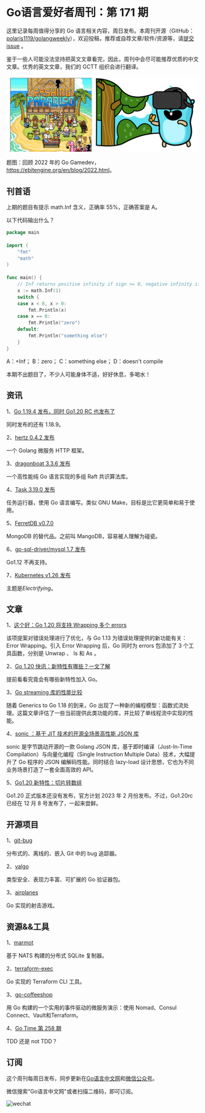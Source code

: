 # Go语言爱好者周刊：第 171 期

这里记录每周值得分享的 Go 语言相关内容，周日发布。本周刊开源（GitHub：[polaris1119/golangweekly](https://github.com/polaris1119/golangweekly)），欢迎投稿，推荐或自荐文章/软件/资源等，请[提交 issue](https://github.com/polaris1119/golangweekly/issues) 。

鉴于一些人可能没法坚持把英文文章看完，因此，周刊中会尽可能推荐优质的中文文章。优秀的英文文章，我们的 GCTT 组织会进行翻译。

![](imgs/issue171/cover.jpeg)

题图：回顾 2022 年的 Go Gamedev，<https://ebitengine.org/en/blog/2022.html>。

## 刊首语

上期的题目有提示 math.Inf 含义，正确率 55%，正确答案是 A。

以下代码输出什么？

```go
package main

import (
    "fmt"
    "math"
)

func main() {
    // Inf returns positive infinity if sign >= 0, negative infinity if sign < 0.
    x := math.Inf(1)
    switch {
    case x < 0, x > 0:
        fmt.Println(x)
    case x == 0:
        fmt.Println("zero")
    default:
        fmt.Println("something else")
    }
}
```

A：+Inf； B：zero； C：something else； D：doesn't compile

本期不出题目了，不少人可能身体不适，好好休息，多喝水！

## 资讯

1、[Go 1.19.4 发布，同时 Go1.20 RC 也发布了](https://mp.weixin.qq.com/s/qolkg2mjlg7Q2IH6EHmkDg)

同时发布的还有 1.18.9。

2、[hertz 0.4.2 发布](https://github.com/cloudwego/hertz)

一个 Golang 微服务 HTTP 框架。

3、[dragonboat 3.3.6 发布](https://github.com/lni/dragonboat)

一个高性能纯 Go 语言实现的多组 Raft 共识算法库。

4、[Task 3.19.0 发布](https://github.com/go-task/task/releases/tag/v3.19.0)

任务运行器，使用 Go 语言编写。类似 GNU Make，目标是比它更简单和易于使用。

5、[FerretDB v0.7.0](https://github.com/FerretDB/FerretDB)

MongoDB 的替代品。之前叫 MangoDB，容易被人理解为碰瓷。

6、[go-sql-driver/mysql 1.7 发布](https://github.com/go-sql-driver/mysql/releases/tag/v1.7.0)

Go1.12 不再支持。

7、[Kubernetes v1.26 发布](https://kubernetes.io/blog/2022/12/09/kubernetes-v1-26-release/)

主题是*Electrifying*。

## 文章

1、[这个好：Go 1.20 将支持 Wrapping 多个 errors](https://mp.weixin.qq.com/s/1AzlUk-UH7gUs_JumwxfYw)

该项提案对错误处理进行了优化，与 Go 1.13 为错误处理提供的新功能有关：Error Wrapping。引入 Error Wrapping 后，Go 同时为 errors 包添加了 3 个工具函数，分别是 Unwrap 、 Is 和 As 。

2、[Go 1.20 快讯：新特性有哪些？一文了解](https://mp.weixin.qq.com/s/0jf8rNuaULak-ydrkZMZbQ)

提前看看究竟会有哪些新特性加入 Go。

3、[Go streaming 库的性能比较](https://macias.info/entry/202212020000_go_streams.md)

随着 Generics to Go 1.18 的到来，Go 出现了一种新的编程模型：函数式流处理。这篇文章评估了一些当前提供此类功能的库，并比较了单线程流中实现的性能。

4、[sonic ：基于 JIT 技术的开源全场景高性能 JSON 库](https://zhuanlan.zhihu.com/p/461772555)

sonic 是字节跳动开源的一款 Golang JSON 库，基于即时编译（Just-In-Time Compilation）与向量化编程（Single Instruction Multiple Data）技术，大幅提升了 Go 程序的 JSON 编解码性能。同时结合 lazy-load 设计思想，它也为不同业务场景打造了一套全面高效的 API。

5、[Go1.20 新特性：切片转数组](https://mp.weixin.qq.com/s/ZhvSrju3Z99TC_-8xMoAMw)

Go1.20 正式版本还没有发布，官方计划 2023 年 2 月份发布。不过，Go1.20rc 已经在 12 月 8 号发布了，一起来尝鲜。

## 开源项目

1、[git-bug](https://github.com/MichaelMure/git-bug)

分布式的、离线的、嵌入 Git 中的 bug 追踪器。

2、[valgo](https://github.com/cohesivestack/valgo)

类型安全、表现力丰富、可扩展的 Go 验证器包。

3、[airplanes](https://github.com/m110/airplanes)

Go 实现的射击游戏。

## 资源&&工具

1、[marmot](https://github.com/maxpert/marmot)

基于 NATS 构建的分布式 SQLite 复制器。

2、[terraform-exec](https://github.com/hashicorp/terraform-exec)

Go 实现的 Terraform CLI 工具。

3、[go-coffeeshop](https://github.com/thangchung/go-coffeeshop)

用 Go 构建的一个实用的事件驱动的微服务演示：使用 Nomad、Consul Connect、Vault和Terraform。

4、[Go Time 第 258 期](https://changelog.com/gotime/258)

TDD 还是 not TDD？

## 订阅

这个周刊每周日发布，同步更新在[Go语言中文网](https://studygolang.com/go/weekly)和[微信公众号](https://weixin.sogou.com/weixin?query=Go%E8%AF%AD%E8%A8%80%E4%B8%AD%E6%96%87%E7%BD%91)。

微信搜索"Go语言中文网"或者扫描二维码，即可订阅。

![wechat](imgs/wechat.png)
